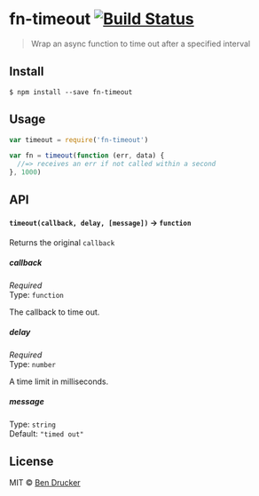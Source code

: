# fn-timeout [![Build Status](https://travis-ci.org/bendrucker/fn-timeout.svg?branch=master)](https://travis-ci.org/bendrucker/fn-timeout)

> Wrap an async function to time out after a specified interval


## Install

```
$ npm install --save fn-timeout
```


## Usage

```js
var timeout = require('fn-timeout')

var fn = timeout(function (err, data) {
  //=> receives an err if not called within a second  
}, 1000)
```

## API

#### `timeout(callback, delay, [message])` -> `function`

Returns the original `callback`

##### callback

*Required*  
Type: `function`

The callback to time out.

##### delay

*Required*  
Type: `number`

A time limit in milliseconds.

##### message

Type: `string`  
Default: `"timed out"`


## License

MIT © [Ben Drucker](http://bendrucker.me)

